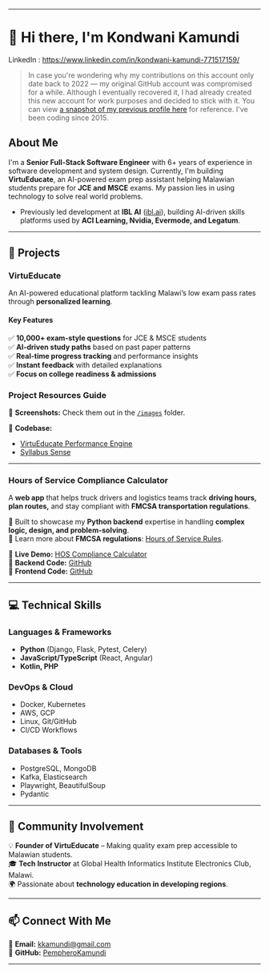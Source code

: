 
---

# 👋 Hi there, I'm Kondwani Kamundi  

LinkedIn : https://www.linkedin.com/in/kondwani-kamundi-771517159/

> In case you're wondering why my contributions on this account only date back to 2022 — my original GitHub account was compromised for a while. Although I eventually recovered it, I had already created this new account for work purposes and decided to stick with it. You can view [a snapshot of my previous profile here](https://1drv.ms/i/c/c79cff9e1cc5d2f4/EZmwXXtIUg5Jgsy7Fg6s0aYBPo51vKNBydSPPJ0uWcgBRg?e=rQh1rb) for reference. I've been coding since 2015.

## About Me  
I'm a **Senior Full-Stack Software Engineer** with 6+ years of experience in software development and system design. Currently, I'm building **VirtuEducate**, an AI-powered exam prep assistant helping Malawian students prepare for **JCE and MSCE** exams. My passion lies in using technology to solve real world problems.

- Previously led development at **IBL AI** ([ibl.ai](https://ibl.ai/)), building AI-driven skills platforms used by **ACI Learning, Nvidia, Evermode, and Legatum**.  

---

## 🚀 Projects  

### **VirtuEducate**  
An AI-powered educational platform tackling Malawi’s low exam pass rates through **personalized learning**.  

#### **Key Features**  
✅ **10,000+ exam-style questions** for JCE & MSCE students  
✅ **AI-driven study paths** based on past paper patterns  
✅ **Real-time progress tracking** and performance insights  
✅ **Instant feedback** with detailed explanations  
✅ **Focus on college readiness & admissions**  

### Project Resources Guide

🔹 **Screenshots:** Check them out in the [`/images`](https://claude.ai/chat/images) folder.

🔹 **Codebase:**

-   [VirtuEducate Performance Engine](https://github.com/PempheroKamundi/performance_engine)
-   [Syllabus Sense](https://github.com/PempheroKamundi/syllabus_sense)
  
---

### **Hours of Service Compliance Calculator**  
A **web app** that helps truck drivers and logistics teams track **driving hours, plan routes,** and stay compliant with **FMCSA transportation regulations**.  

🔹 Built to showcase my **Python backend** expertise in handling **complex logic, design, and problem-solving**.  
🔹 Learn more about **FMCSA regulations**: [Hours of Service Rules](https://www.fmcsa.dot.gov/regulations/hours-service/summary-hours-service-regulations).  

🔹 **Live Demo:** [HOS Compliance Calculator](https://web-production-03ad.up.railway.app/)  
🔹 **Backend Code:** [GitHub](https://github.com/PempheroKamundi/route_manager)  
🔹 **Frontend Code:** [GitHub](https://github.com/PempheroKamundi/electronic_logger_web)  

---

## 💻 Technical Skills  

### **Languages & Frameworks**  
- **Python** (Django, Flask, Pytest, Celery)  
- **JavaScript/TypeScript** (React, Angular)  
- **Kotlin, PHP**  

### **DevOps & Cloud**  
- Docker, Kubernetes  
- AWS, GCP  
- Linux, Git/GitHub  
- CI/CD Workflows  

### **Databases & Tools**  
- PostgreSQL, MongoDB  
- Kafka, Elasticsearch  
- Playwright, BeautifulSoup  
- Pydantic  

---

## 🤝 Community Involvement  
💡 **Founder of VirtuEducate** – Making quality exam prep accessible to Malawian students.  
🎓 **Tech Instructor** at Global Health Informatics Institute Electronics Club, Malawi.  
🌍 Passionate about **technology education in developing regions**.  

---

## 📫 Connect With Me  
📧 **Email:** kkamundi@gmail.com  
🐙 **GitHub:** [PempheroKamundi](https://github.com/PempheroKamundi)  

---

